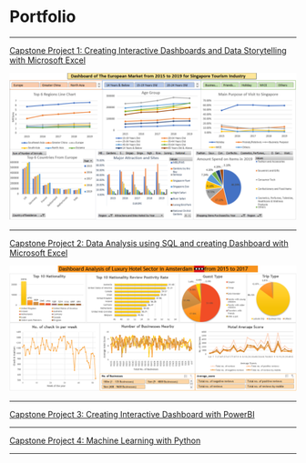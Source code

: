 # Portfolio

---

[Capstone Project 1: Creating Interactive Dashboards and Data Storytelling with Microsoft Excel](/pdf/Capstone%20project%201%20Presentation.pdf)

<img src="images/Capstone_Project_1_Dashboard.PNG"/>

---
[Capstone Project 2: Data Analysis using SQL and creating Dashboard with Microsoft Excel](/pdf/sample_presentation.pdf)

<img src="images/Capstone_Project_2_Dashboard.PNG"/>

---
[Capstone Project 3: Creating Interactive Dashboard with PowerBI](http://example.com/)



---
[Capstone Project 4: Machine Learning with Python](/pdf/sample_presentation.pdf)



---

